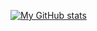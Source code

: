 [![My GitHub stats](https://github-readme-stats.vercel.app/api?username=saharsh1223)](https://github.com/saharsh1223/github-readme-stats)
